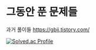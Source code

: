 # 그동안 푼 문제들

과거 풀이들
https://gbij.tistory.com/

[![Solved.ac Profile](http://mazassumnida.wtf/api/generate_badge?boj=rs232)](https://solved.ac/yoon828990)<br/>
